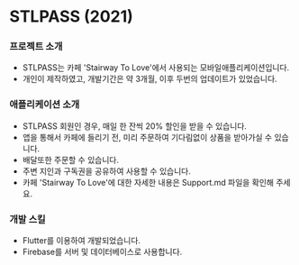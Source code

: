 # STLPASS (2021)

### 프로젝트 소개
- STLPASS는 카페 'Stairway To Love'에서 사용되는 모바일애플리케이션입니다.
- 개인이 제작하였고, 개발기간은 약 3개월, 이후 두번의 업데이트가 있었습니다.

### 애플리케이션 소개
- STLPASS 회원인 경우, 매일 한 잔씩 20% 할인을 받을 수 있습니다.
- 앱을 통해서 카페에 들리기 전, 미리 주문하여 기다림없이 상품을 받아가실 수 있습니다.
- 배달또한 주문할 수 있습니다.
- 주변 지인과 구독권을 공유하여 사용할 수 있습니다.
- 카페 'Stairway To Love'에 대한 자세한 내용은 Support.md 파일을 확인해 주세요.

### 개발 스킬
- Flutter를 이용하여 개발되었습니다.
- Firebase를 서버 및 데이터베이스로 사용합니다.
